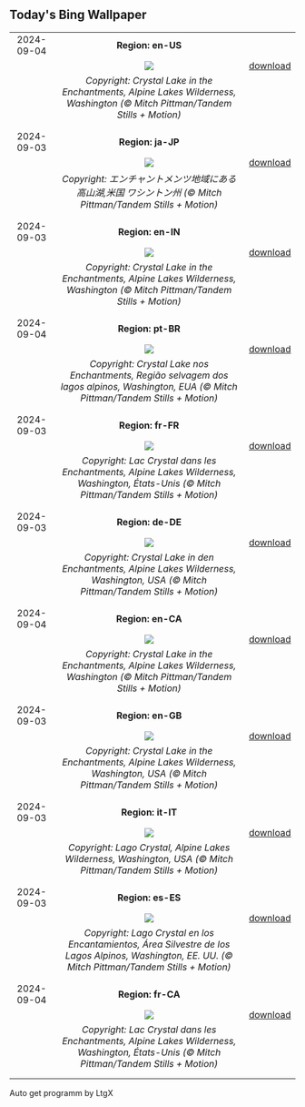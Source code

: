 ## Today's Bing Wallpaper
|      |      |      |
| :----: | :----: | :----: |
|2024-09-04|**Region: en-US**||
||![](https://www.bing.com/th?id=OHR.AlpineLakes_EN-US9676616320_UHD.jpg&pid=hp&w=1152&h=648&rs=1&c=4)| [download](https://www.bing.com/th?id=OHR.AlpineLakes_EN-US9676616320_UHD.jpg)|
||*Copyright: Crystal Lake in the Enchantments, Alpine Lakes Wilderness, Washington (© Mitch Pittman/Tandem Stills + Motion)*
||
|||
|2024-09-03|**Region: ja-JP**||
||![](https://www.bing.com/th?id=OHR.AlpineLakes_JA-JP6421290140_UHD.jpg&pid=hp&w=1152&h=648&rs=1&c=4)| [download](https://www.bing.com/th?id=OHR.AlpineLakes_JA-JP6421290140_UHD.jpg)|
||*Copyright: エンチャントメンツ地域にある高山湖,米国 ワシントン州 (© Mitch Pittman/Tandem Stills + Motion)*
||
|||
|2024-09-03|**Region: en-IN**||
||![](https://www.bing.com/th?id=OHR.AlpineLakes_EN-IN2610017297_UHD.jpg&pid=hp&w=1152&h=648&rs=1&c=4)| [download](https://www.bing.com/th?id=OHR.AlpineLakes_EN-IN2610017297_UHD.jpg)|
||*Copyright: Crystal Lake in the Enchantments, Alpine Lakes Wilderness, Washington (© Mitch Pittman/Tandem Stills + Motion)*
||
|||
|2024-09-04|**Region: pt-BR**||
||![](https://www.bing.com/th?id=OHR.AlpineLakes_PT-BR5855305419_UHD.jpg&pid=hp&w=1152&h=648&rs=1&c=4)| [download](https://www.bing.com/th?id=OHR.AlpineLakes_PT-BR5855305419_UHD.jpg)|
||*Copyright: Crystal Lake nos Enchantments, Região selvagem dos lagos alpinos, Washington, EUA (© Mitch Pittman/Tandem Stills + Motion)*
||
|||
|2024-09-03|**Region: fr-FR**||
||![](https://www.bing.com/th?id=OHR.AlpineLakes_FR-FR5224136914_UHD.jpg&pid=hp&w=1152&h=648&rs=1&c=4)| [download](https://www.bing.com/th?id=OHR.AlpineLakes_FR-FR5224136914_UHD.jpg)|
||*Copyright: Lac Crystal dans les Enchantments, Alpine Lakes Wilderness, Washington, États-Unis (© Mitch Pittman/Tandem Stills + Motion)*
||
|||
|2024-09-03|**Region: de-DE**||
||![](https://www.bing.com/th?id=OHR.AlpineLakes_DE-DE0921479512_UHD.jpg&pid=hp&w=1152&h=648&rs=1&c=4)| [download](https://www.bing.com/th?id=OHR.AlpineLakes_DE-DE0921479512_UHD.jpg)|
||*Copyright: Crystal Lake in den Enchantments, Alpine Lakes Wilderness, Washington, USA (© Mitch Pittman/Tandem Stills + Motion)*
||
|||
|2024-09-04|**Region: en-CA**||
||![](https://www.bing.com/th?id=OHR.AlpineLakes_EN-CA4889089553_UHD.jpg&pid=hp&w=1152&h=648&rs=1&c=4)| [download](https://www.bing.com/th?id=OHR.AlpineLakes_EN-CA4889089553_UHD.jpg)|
||*Copyright: Crystal Lake in the Enchantments, Alpine Lakes Wilderness, Washington (© Mitch Pittman/Tandem Stills + Motion)*
||
|||
|2024-09-03|**Region: en-GB**||
||![](https://www.bing.com/th?id=OHR.AlpineLakes_EN-GB6796431877_UHD.jpg&pid=hp&w=1152&h=648&rs=1&c=4)| [download](https://www.bing.com/th?id=OHR.AlpineLakes_EN-GB6796431877_UHD.jpg)|
||*Copyright: Crystal Lake in the Enchantments, Alpine Lakes Wilderness, Washington, USA (© Mitch Pittman/Tandem Stills + Motion)*
||
|||
|2024-09-03|**Region: it-IT**||
||![](https://www.bing.com/th?id=OHR.AlpineLakes_IT-IT6756138209_UHD.jpg&pid=hp&w=1152&h=648&rs=1&c=4)| [download](https://www.bing.com/th?id=OHR.AlpineLakes_IT-IT6756138209_UHD.jpg)|
||*Copyright: Lago Crystal, Alpine Lakes Wilderness, Washington, USA (© Mitch Pittman/Tandem Stills + Motion)*
||
|||
|2024-09-03|**Region: es-ES**||
||![](https://www.bing.com/th?id=OHR.AlpineLakes_ES-ES4680324060_UHD.jpg&pid=hp&w=1152&h=648&rs=1&c=4)| [download](https://www.bing.com/th?id=OHR.AlpineLakes_ES-ES4680324060_UHD.jpg)|
||*Copyright: Lago Crystal en los Encantamientos, Área Silvestre de los Lagos Alpinos, Washington, EE. UU. (© Mitch Pittman/Tandem Stills + Motion)*
||
|||
|2024-09-04|**Region: fr-CA**||
||![](https://www.bing.com/th?id=OHR.AlpineLakes_FR-CA6843222529_UHD.jpg&pid=hp&w=1152&h=648&rs=1&c=4)| [download](https://www.bing.com/th?id=OHR.AlpineLakes_FR-CA6843222529_UHD.jpg)|
||*Copyright: Lac Crystal dans les Enchantments, Alpine Lakes Wilderness, Washington, États-Unis (© Mitch Pittman/Tandem Stills + Motion)*
||
|||

Auto get programm by LtgX
